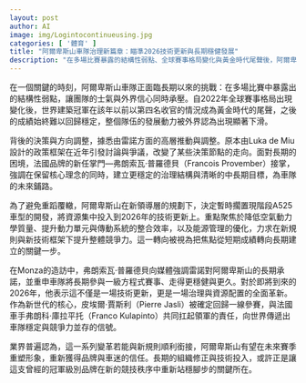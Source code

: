 ```yaml
---
layout: post
author: AI
image: img/Logintocontinueusing.jpg
categories: [ '體育' ]
title: "阿爾卑斯山車隊治理新篇章：瞄準2026技術更新與長期穩健發展"
description: "在多場比賽暴露的結構性弱點、全球賽事格局變化與黃金時代尾聲後，阿爾卑斯山車隊展開以治理與中長期目標為核心的全面調整，雷諾高層推動新方向，弗朗索瓦·普羅德貝接掌，強調在保留核心理念的同時建立穩健體系。為避免重蹈覆轍，車隊暫停A525開發，資源轉向2026年的技術更新，重點聚焦降低空氣動力學質量、提升動力單元與傳動系統整合效率，以及能源管理的優化，以期在新規則與新技術框架下提升競爭力。普羅德貝在蒙札重申雷諾長期承諾，核心成員皮埃爾·賈斯利回歸一線、與弗朗科·庫拉平托共同領軍新世代，向世界傳遞穩定與競爭力並存的信號。業界普遍認為若改革順利銜接新規則，阿爾卑斯山有望重塑形象、重獲品牌與車迷信任；長期的組織修正與技術投入，或是讓這支曾經的冠軍品牌在新競技秩序中重新站穩腳步的關鍵。"
---
```

在一個關鍵的時刻，阿爾卑斯山車隊正面臨長期以來的挑戰：在多場比賽中暴露出的結構性弱點，讓團隊的士氣與外界信心同時承壓。自2022年全球賽事格局出現變化後，世界建築冠軍在該年以前以第四名收官的情況成為黃金時代的尾聲，之後的成績始終難以回歸穩定，整個隊伍的發展動力被外界認為出現顯著下滑。

背後的決策與方向調整，據悉由雷諾方面的高層推動與調整。原本由Luka de Miu設計的政策框架在近年引發討論與爭議，改變了某些決策節點的走向。面對長期的困境，法國品牌的新任掌門—弗朗索瓦·普羅德貝（Francois Provember）接掌，強調在保留核心理念的同時，建立更穩定的治理結構與清晰的中長期目標，為車隊的未來鋪路。

為了避免重蹈覆轍，阿爾卑斯山在新領導層的規劃下，決定暫時擱置現階段A525車型的開發，將資源集中投入到2026年的技術更新上。重點聚焦於降低空氣動力學質量、提升動力單元與傳動系統的整合效率，以及能源管理的優化，力求在新規則與新技術框架下提升整體競爭力。這一轉向被視為把焦點從短期成績轉向長期建立的關鍵一步。

在Monza的造訪中，弗朗索瓦·普羅德貝向媒體強調雷諾對阿爾卑斯山的長期承諾，並重申車隊將長期參與一級方程式賽事、走得更穩健與更久。對於即將到來的2026年，他表示這不僅是一場技術更新，更是一場治理與資源配置的全面革新。作為新世代的核心，皮埃爾·賈斯利（Pierre Jasli）被確定回歸一線參賽，與法國車手弗朗科·庫拉平托（Franco Kulapinto）共同扛起領軍的責任，向世界傳遞出車隊穩定與競爭力並存的信號。

業界普遍認為，這一系列變革若能與新規則順利銜接，阿爾卑斯山有望在未來賽季重塑形象，重新獲得品牌與車迷的信任。長期的組織修正與技術投入，或許正是讓這支曾經的冠軍級別品牌在新的競技秩序中重新站穩腳步的關鍵所在。